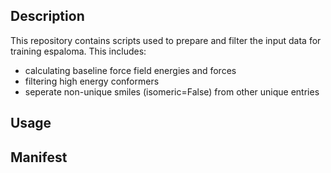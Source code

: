 ## Description
This repository contains scripts used to prepare and filter the input data for training espaloma. This includes:
- calculating baseline force field energies and forces
- filtering high energy conformers
- seperate non-unique smiles (isomeric=False) from other unique entries

## Usage


## Manifest

